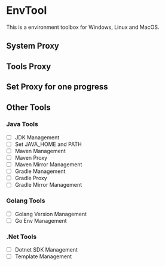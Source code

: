# EnvTool

This is a environment toolbox for Windows, Linux and MacOS.

## System Proxy

## Tools Proxy

## Set Proxy for one progress

## Other Tools

### Java Tools

  - [ ] JDK Management
  - [ ] Set JAVA_HOME and PATH
  - [ ] Maven Management
  - [ ] Maven Proxy
  - [ ] Maven Mirror Management
  - [ ] Gradle Management 
  - [ ] Gradle Proxy
  - [ ] Gradle Mirror Management

### Golang Tools

  - [ ] Golang Version Management
  - [ ] Go Env Management

### .Net Tools

  - [ ] Dotnet SDK Management
  - [ ] Template Management